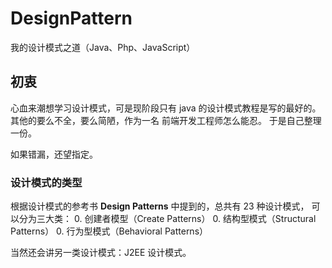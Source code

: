 # DesignPattern
我的设计模式之道（Java、Php、JavaScript）

## 初衷

心血来潮想学习设计模式，可是现阶段只有 java 的设计模式教程是写的最好的。
其他的要么不全，要么简陋，作为一名 前端开发工程师怎么能忍。
于是自己整理一份。

如果错漏，还望指定。

### 设计模式的类型

根据设计模式的参考书 **Design Patterns** 中提到的，总共有 23 种设计模式，
可以分为三大类：
0. 创建者模型（Create Patterns）
0. 结构型模式（Structural Patterns）
0. 行为型模式（Behavioral Patterns）

当然还会讲另一类设计模式：J2EE 设计模式。



